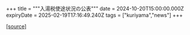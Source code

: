 +++
title = """入湯税使途状況の公表"""
date = 2024-10-20T15:00:00.000Z
expiryDate = 2025-02-19T17:16:49.240Z
tags = ["kuriyama","news"]
+++


[[source]](https://www.town.kuriyama.hokkaido.jp/soshiki/32/932.html)
